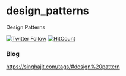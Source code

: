 # design_patterns
Design Patterns

[![Twitter Follow](https://img.shields.io/twitter/follow/Ajit5ingh.svg?style=social)](https://twitter.com/Ajit5ingh)
[![HitCount](http://hits.dwyl.io/ajitsing/design_patterns.svg)](http://hits.dwyl.io/ajitsing/design_patterns)

### Blog
https://singhajit.com/tags/#design%20pattern

